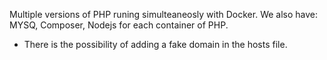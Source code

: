 Multiple versions of PHP runing simulteaneosly with Docker.
We also have: MYSQ, Composer, Nodejs for each container of PHP.

- There is the possibility of adding a fake domain in the hosts file.